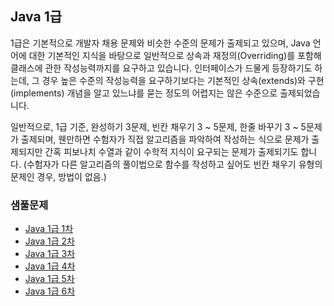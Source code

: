 ## Java 1급

1급은 기본적으로 개발자 채용 문제와 비슷한 수준의 문제가 출제되고 있으며, Java 언어에 대한 기본적인 지식을 바탕으로 일반적으로 상속과 재정의(Overriding)를 포함해
클래스에 관한 작성능력까지를 요구하고 있습니다. 인터페이스가 드물게 등장하기도 하는데, 그 경우 높은 수준의 작성능력을 요구하기보다는 기본적인 상속(extends)와 구현(implements) 개념을
알고 있느냐를 묻는 정도의 어렵지는 않은 수준으로 출제되었습니다.

일반적으로, 1급 기준, 완성하기 3문제, 빈칸 채우기 3 ~ 5문제, 한줄 바꾸기 3 ~ 5문제가 출제되며, 웬만하면 수험자가 직접 알고리즘을 파악하여 작성하는 식으로 문제가 출제되지만
간혹 피보나치 수열과 같이 수학적 지식이 요구되는 문제가 출제되기도 합니다. 
(수험자가 다른 알고리즘의 풀이법으로 함수를 작성하고 싶어도 빈칸 채우기 유형의 문제인 경우, 방법이 없음.)


### 샘풀문제

* [Java 1급 1차](https://github.com/tnehf18/cosPro/java/ex_1st/ex_1st_01/no_list.md "Java 1급 1차")
* [Java 1급 2차](https://github.com/tnehf18/cosPro/java/ex_1st/ex_1st_02/no_list.md "Java 1급 2차")
* [Java 1급 3차](https://github.com/tnehf18/cosPro/java/ex_1st/ex_1st_03/no_list.md "Java 1급 3차")
* [Java 1급 4차](https://github.com/tnehf18/cosPro/java/ex_1st/ex_1st_04/no_list.md "Java 1급 4차")
* [Java 1급 5차](https://github.com/tnehf18/cosPro/java/ex_1st/ex_1st_05/no_list.md "Java 1급 5차")
* [Java 1급 6차](https://github.com/tnehf18/cosPro/java/ex_1st/ex_1st_06/no_list.md "Java 1급 6차")
